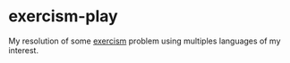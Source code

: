 # exercism-play
My resolution of some [exercism](https://exercism.org/) problem using multiples languages of my interest.

